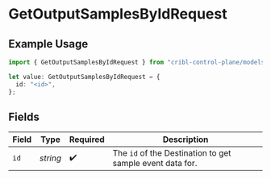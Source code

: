 # GetOutputSamplesByIdRequest

## Example Usage

```typescript
import { GetOutputSamplesByIdRequest } from "cribl-control-plane/models/operations";

let value: GetOutputSamplesByIdRequest = {
  id: "<id>",
};
```

## Fields

| Field                                                                | Type                                                                 | Required                                                             | Description                                                          |
| -------------------------------------------------------------------- | -------------------------------------------------------------------- | -------------------------------------------------------------------- | -------------------------------------------------------------------- |
| `id`                                                                 | *string*                                                             | :heavy_check_mark:                                                   | The <code>id</code> of the Destination to get sample event data for. |